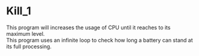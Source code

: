 # Kill_1
This program will increases the usage of CPU until it reaches to its maximum level.  
This program uses an infinite loop to check how long a battery can stand at its full processing.

